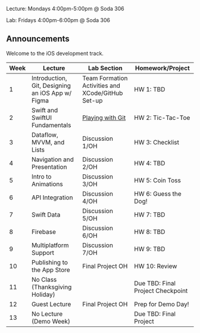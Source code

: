 Lecture: Mondays 4:00pm-5:00pm @ Soda 306

Lab: Fridays 4:00pm-6:00pm @ Soda 306

## Announcements

Welcome to the iOS development track.

| Week | Lecture                                                                                                                                                                                                                                                                                                 | Lab Section                                       | Homework/Project                                  |
| ---- | ------------------------------------------------------------------------------------------------------------------------------------------------------------------------------------------------------------------------------------------------------------------------------------------------------- | ------------------------------------------------- | ------------------------------------------------- |
| 1    | Introduction, Git, Designing an iOS App w/ Figma                                                                                               | Team Formation Activities and XCode/GitHub Set-up | HW 1: TBD           |
| 2    | Swift and SwiftUI Fundamentals  | [Playing with Git](/#/lab/ios/lab1)  | HW 2: Tic-Tac-Toe |
| 3    | Dataflow, MVVM, and Lists | Discussion 1/OH | HW 3: Checklist |
| 4    | Navigation and Presentation | Discussion 2/OH | HW 4: TBD  |
| 5    | Intro to Animations   | Discussion 3/OH      | HW 5: Coin Toss |
| 6    | API Integration  | Discussion 4/OH   | HW 6: Guess the Dog! |
| 7    | Swift Data  | Discussion 5/OH | HW 7: TBD |
| 8    | Firebase | Discussion 6/OH  | HW 8: TBD |
| 9    | Multiplatform Support | Discussion 7/OH | HW 9: TBD |
| 10   | Publishing to the App Store | Final Project OH | HW 10: Review |
| 11   | No Class (Thanksgiving Holiday) |  | Due TBD: Final Project Checkpoint   |
| 12   | Guest Lecture | Final Project OH | Prep for Demo Day!  |
| 13   | No Lecture (Demo Week) | | Due TBD: Final Project |

